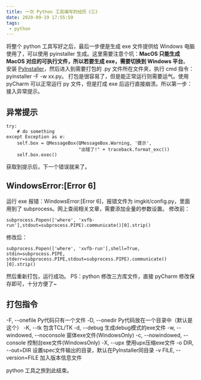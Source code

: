 ```yaml
---
title: 一次 Python 工具编写的经历《三》
date: 2020-09-19 17:55:59
tags:
 - python
---
```


将整个 python 工具写好之后，最后一步便是生成 exe 文件提供给 Windows 电脑使用了，可以使用 pyinstaller 生成。这里需要注意个坑：**MacOS 只能生成 MacOS 对应的可执行文件，所以若要生成 exe，需要切换到 Windows 平台**。
安装 [PyInstaller](https://github.com/pyinstaller/pyinstaller/)，然后进入到需要打包的 .py 文件所在文件夹，执行 cmd 指令：pyinstaller -F -w xx.py。
打包是很容易了，但是能正常运行则需要运气。使用 pyCharm 可以正常运行 py 文件，但是打成 exe 后运行直接崩溃。所以第一步：接入异常提示。

## 异常提示
```
try:
    # do something
except Exception as e:
    self.box = QMessageBox(QMessageBox.Warning, '提示',
                           "出错了!" + traceback.format_exc())
    self.box.exec()
```
获取到提示后，下一个错误就来了。

<!-- more -->

## WindowsError:[Error 6]
运行 exe 报错：WindowsError:[Error 6]，报错文件为 imgkit/config.py，里面用到了 subprocess。网上查阅相关文章，需要添加全量的参数设置。
修改前：
```
subprocess.Popen(['where', 'xvfb-run'],stdout=subprocess.PIPE).communicate()[0].strip()
```
修改后：
```
subprocess.Popen(['where', 'xvfb-run'],shell=True, stdin=subprocess.PIPE, stderr=subprocess.PIPE,stdout=subprocess.PIPE).communicate()[0].strip()
```
然后重新打包，运行成功。
PS：python 修改三方库文件，直接 pyCharm 修改保存即可，十分方便了~

## 打包指令
-F, --onefile Py代码只有一个文件
-D, --onedir Py代码放在一个目录中（默认是这个）
-K, --tk 包含TCL/TK
-d, --debug 生成debug模式的exe文件
-w, --windowed, --noconsole 窗体exe文件(WindowsOnly)
-c, --nowindowed, --console 控制台exe文件(WindowsOnly)
-X, --upx 使用upx压缩exe文件
-o DIR, --out=DIR 设置spec文件输出的目录，默认在PyInstaller同目录
-v FILE, --version=FILE 加入版本信息文件

python 工具之旅到此结束。
